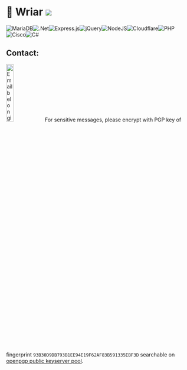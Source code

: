 # 👋 Wriar ![](https://komarev.com/ghpvc/?username=wriar&color=23395d)
![MariaDB](https://img.shields.io/badge/MariaDB-003545?style=for-the-badge&logo=mariadb&logoColor=white)![.Net](https://img.shields.io/badge/.NET-5C2D91?style=for-the-badge&logo=.net&logoColor=white)![Express.js](https://img.shields.io/badge/express.js-%23404d59.svg?style=for-the-badge&logo=express&logoColor=%2361DAFB)![jQuery](https://img.shields.io/badge/jquery-%230769AD.svg?style=for-the-badge&logo=jquery&logoColor=white)![NodeJS](https://img.shields.io/badge/node.js-6DA55F?style=for-the-badge&logo=node.js&logoColor=white)![Cloudflare](https://img.shields.io/badge/Cloudflare-F38020?style=for-the-badge&logo=Cloudflare&logoColor=white)![PHP](https://img.shields.io/badge/php-%23777BB4.svg?style=for-the-badge&logo=php&logoColor=white)![Cisco](https://img.shields.io/badge/cisco-%23049fd9.svg?style=for-the-badge&logo=cisco&logoColor=black)![C#](https://img.shields.io/badge/c%23-%23239120.svg?style=for-the-badge&logo=c-sharp/&logoColor=white)

## Contact:
<img src="https://wriar.github.io/contactLinkM.png" alt="Email belonging to PGP key fingerprint on openpgp" style="width:20%" >
For sensitive messages, please encrypt with PGP key of fingerprint <code>93B30D9DB793B1EE94E19F62AF83B591335EBF3D</code> searchable on <a href="https://keys.openpgp.org" target="_blank" rel="noopener noreferrer">openpgp public keyserver pool</a>.<br><br>
